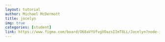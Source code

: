 ```yaml
---
layout: tutorial
author: Michael McDermott
title: jocelyn
img: true
categories: [student]
link: https://www.figma.com/board/O68aVYUfvgVOazsIImT8LL/Jocelyn?node-id=0-1&t=vkfqqIfFJ8A9TadA-1
---
```

